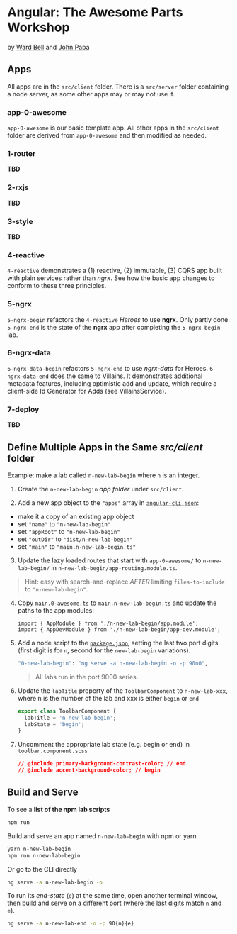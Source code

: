 # Angular: The Awesome Parts Workshop

by [Ward Bell](https://twitter.com/wardbell) and [John Papa](https://twitter.com/john_papa)

## Apps

All apps are in the `src/client` folder. There is a `src/server` folder containing a node server, as some other apps may or may not use it.

### app-0-awesome

`app-0-awesome` is our basic template app. All other apps in the `src/client` folder are derived from `app-0-awesome` and then modified as needed.

### 1-router

**TBD**

### 2-rxjs

**TBD**

### 3-style

**TBD**

### 4-reactive

`4-reactive` demonstrates a (1) reactive, (2) immutable, (3) CQRS app built with plain services rather than _ngrx_.
See how the basic app changes to conform to these three principles.

### 5-ngrx

`5-ngrx-begin` refactors the `4-reactive` _Heroes_ to use **ngrx**. Only partly done.
`5-ngrx-end` is the state of the **ngrx** app after completing the `5-ngrx-begin` lab.

### 6-ngrx-data

`6-ngrx-data-begin` refactors `5-ngrx-end` to use _ngrx-data_ for Heroes.
`6-ngrx-data-end` does the same to Villains.
It demonstrates additional metadata features, including optimistic add and update,
which require a client-side Id Generator for Adds (see VillainsService).

### 7-deploy

**TBD**

## Define Multiple Apps in the Same _src/client_ folder

Example: make a lab called `n-new-lab-begin` where `n` is an integer.

1.  Create the `n-new-lab-begin` _app folder_ under `src/client`.

2)  Add a new app object to the `"apps"` array in [`angular-cli.json`](./.angular-cli.json):

- make it a copy of an existing app object
- set `"name"` to `"n-new-lab-begin"`
- set `"appRoot"` to `"n-new-lab-begin"`
- set `"outDir"` to `"dist/n-new-lab-begin"`
- set `"main"` to `"main.n-new-lab-begin.ts"`

3.  Update the lazy loaded routes that start with `app-0-awesome/` to `n-new-lab-begin/` in `n-new-lab-begin/app-routing.module.ts`.

> Hint: easy with search-and-replace _AFTER_ limiting `files-to-include` to `"n-new-lab-begin"`.

4.  Copy [`main.0-awesome.ts`](src/client/main.0-awesome.ts) to `main.n-new-lab-begin.ts` and update the paths to the app modules:

    ```
    import { AppModule } from './n-new-lab-begin/app.module';
    import { AppDevModule } from './n-new-lab-begin/app-dev.module';
    ```

5.  Add a node script to the [`package.json`](package.json), setting the last
    two port digits (first digit is for `n`, second for the `new-lab-begin` variations).

    ```bash
    "0-new-lab-begin": "ng serve -a n-new-lab-begin -o -p 90n0",
    ```

    > All labs run in the port 9000 series.

6.  Update the `labTitle` property of the `ToolbarComponent` to `n-new-lab-xxx`, where n is the number of the lab and xxx is either `begin` or `end`

    ```typescript
    export class ToolbarComponent {
      labTitle = 'n-new-lab-begin';
      labState = 'begin';
    }
    ```

7.  Uncomment the appropriate lab state (e.g. begin or end) in `toolbar.component.scss`

    ```css
    // @include primary-background-contrast-color; // end
    // @include accent-background-color; // begin
    ```

## Build and Serve

To see a **list of the npm lab scripts**

```bash
npm run
```

Build and serve an app named `n-new-lab-begin` with npm or yarn

```bash
yarn n-new-lab-begin
npm run n-new-lab-begin
```

Or go to the CLI directly

```bash
ng serve -a n-new-lab-begin -o
```

To run its _end-state_ (`e`) at the same time,
open another terminal window, then build and serve on a different port (where the last digits match `n` and `e`).

```bash
ng serve -a n-new-lab-end -o -p 90{n}{e}
```
